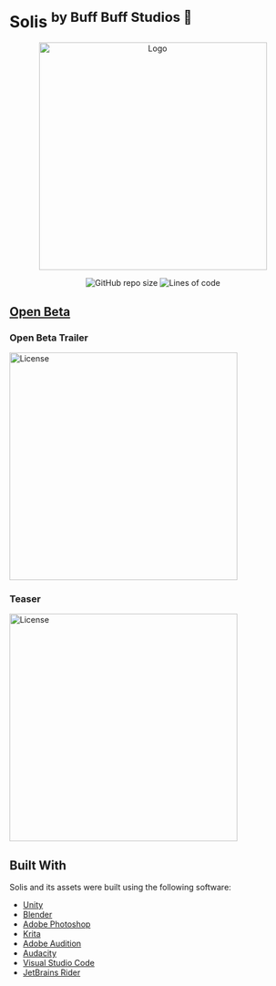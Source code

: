 # **Solis** <sup>by Buff Buff Studios 🐸<sup> 

<p align="center">
  <a href="https://jogospuc.com.br/mostra">
    <img src="https://github.com/user-attachments/assets/99a6afd7-6230-4b39-9f18-cfa7b5c7e422" width="400" alt="Logo">
  </a>
  <p align="center">
    <img alt="GitHub repo size" src="https://img.shields.io/github/repo-size/buff-buff-studio/Solis">
    <img alt="Lines of code" src="http://tokei.ekzhang.com/b1/github/buff-buff-studio/Solis">
  </p>
</p>

## **[Open Beta](https://github.com/buff-buff-studio/Solis/releases/tag/0.5.2)**

### Open Beta Trailer
<a href="https://www.youtube.com/watch?v=A00JG0johm0"> <img alt="License" width="400" src="https://img.youtube.com/vi/A00JG0johm0/maxresdefault.jpg"> </a>


### Teaser
<a href="https://youtu.be/W_hOIR2WtTk?si=8ecKOaBlP2iMr62R"> <img alt="License" width="400" src="https://jogospuc.com.br/ti/img_thumb/jogo_64_1719842640.jpg"> </a>

## Built With
Solis and its assets were built using the following software:
* [Unity](https://unity.com/)
* [Blender](https://www.blender.org/)
* [Adobe Photoshop](https://www.adobe.com/products/photoshop.html)
* [Krita](https://krita.org)
* [Adobe Audition](https://www.adobe.com/products/audition.html)
* [Audacity](https://www.audacityteam.org/)
* [Visual Studio Code](https://code.visualstudio.com/)
* [JetBrains Rider](https://www.jetbrains.com/rider/)
